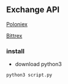 ## Exchange API

[Poloniex](https://poloniex.com/support/api/)

[Bittrex](https://bittrex.com/home/api)

### install

* download python3

```
python3 script.py
```


